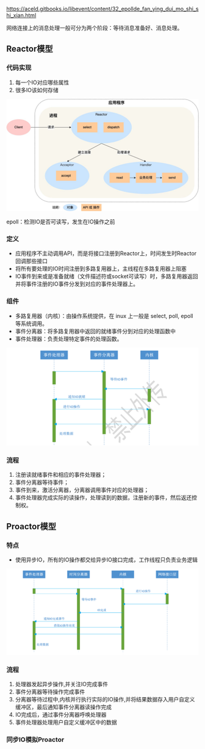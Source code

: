 https://aceld.gitbooks.io/libevent/content/32_epollde_fan_ying_dui_mo_shi_shi_xian.html

网络连接上的消息处理一般可分为两个阶段：等待消息准备好、消息处理。

## Reactor模型

### 代码实现

1. 每一个IO对应哪些属性
2. 很多IO该如何存储

![v2-614eb69d0186c32de123115b10c3c682_1440w](../images/v2-614eb69d0186c32de123115b10c3c682_1440w.jpg)

epoll：检测IO是否可读写，发生在IO操作之前





### 定义

- 应用程序不主动调用API，而是将接口注册到Reactor上，时间发生时Reactor回调那些接口
- 将所有要处理的IO时间注册到多路复用器上，主线程在多路复用器上阻塞
- IO事件到来或是准备就绪（文件描述符或socket可读写）时，多路复用器返回并将事件注册的IO事件分发到对应的事件处理器上。

### 组件

- 多路复用器（内核）：由操作系统提供，在 inux 上一般是 select, poll, epoll 等系统调用。
- 事件分离器：将多路复用器中返回的就绪事件分到对应的处理函数中
- 事件处理器：负责处理特定事件的处理函数。

![image-20210519222116363](../images/image-20210519222116363.png)

### 流程

1. 注册读就绪事件和相应的事件处理器；
2. 事件分离器等待事件；
3. 事件到来，激活分离器，分离器调用事件对应的处理器；
4. 事件处理器完成实际的读操作，处理读到的数据，注册新的事件，然后返还控制权。

## Proactor模型

### 特点

- 使用异步IO，所有的IO操作都交给异步IO接口完成，工作线程只负责业务逻辑

![image-20210519223224135](../images/image-20210519223224135.png)

### 流程

1. 处理器发起异步操作,并关注IO完成事件
2. 事件分离器等待操作完成事件
3. 分离器等待过程中,内核并行执行实际的IO操作,并将结果数据存入用户自定义缓冲区，最后通知事件分离器读操作完成
4. IO完成后，通过事件分离器呼唤处理器
5. 事件处理器处理用户自定义缓冲区中的数据

### 同步IO模拟Proactor